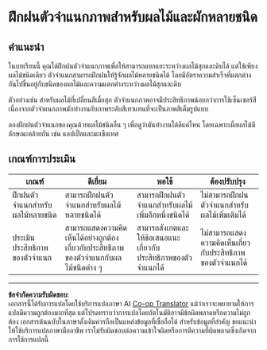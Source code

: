 <!--
CO_OP_TRANSLATOR_METADATA:
{
  "original_hash": "e74eb2fc7cc3b81916b52e957802f182",
  "translation_date": "2025-08-27T20:00:29+00:00",
  "source_file": "4-manufacturing/lessons/1-train-fruit-detector/assignment.md",
  "language_code": "th"
}
-->
# ฝึกฝนตัวจำแนกภาพสำหรับผลไม้และผักหลายชนิด

## คำแนะนำ

ในบทเรียนนี้ คุณได้ฝึกฝนตัวจำแนกภาพเพื่อให้สามารถแยกแยะระหว่างผลไม้สุกและดิบได้ แต่ใช้เพียงผลไม้ชนิดเดียว ตัวจำแนกสามารถฝึกฝนให้รู้จักผลไม้หลายชนิดได้ โดยมีอัตราความสำเร็จที่แตกต่างกันไปขึ้นอยู่กับชนิดของผลไม้และความแตกต่างระหว่างผลไม้สุกและดิบ

ตัวอย่างเช่น สำหรับผลไม้ที่เปลี่ยนสีเมื่อสุก ตัวจำแนกภาพอาจมีประสิทธิภาพน้อยกว่าการใช้เซ็นเซอร์สี เนื่องจากตัวจำแนกภาพมักทำงานกับภาพระดับสีเทาแทนที่จะเป็นภาพสีเต็มรูปแบบ

ลองฝึกฝนตัวจำแนกของคุณด้วยผลไม้ชนิดอื่น ๆ เพื่อดูว่ามันทำงานได้ดีแค่ไหน โดยเฉพาะเมื่อผลไม้มีลักษณะคล้ายกัน เช่น แอปเปิ้ลและมะเขือเทศ

## เกณฑ์การประเมิน

| เกณฑ์ | ดีเยี่ยม | พอใช้ | ต้องปรับปรุง |
| ------ | -------- | ------ | ------------- |
| ฝึกฝนตัวจำแนกสำหรับผลไม้หลายชนิด | สามารถฝึกฝนตัวจำแนกสำหรับผลไม้หลายชนิดได้ | สามารถฝึกฝนตัวจำแนกสำหรับผลไม้เพิ่มอีกหนึ่งชนิดได้ | ไม่สามารถฝึกฝนตัวจำแนกสำหรับผลไม้เพิ่มเติมได้ |
| ประเมินประสิทธิภาพของตัวจำแนก | สามารถแสดงความคิดเห็นได้อย่างถูกต้องเกี่ยวกับประสิทธิภาพของตัวจำแนกกับผลไม้ชนิดต่าง ๆ | สามารถสังเกตและให้ข้อเสนอแนะเกี่ยวกับประสิทธิภาพของตัวจำแนกได้ | ไม่สามารถแสดงความคิดเห็นเกี่ยวกับประสิทธิภาพของตัวจำแนกได้ |

---

**ข้อจำกัดความรับผิดชอบ**:  
เอกสารนี้ได้รับการแปลโดยใช้บริการแปลภาษา AI [Co-op Translator](https://github.com/Azure/co-op-translator) แม้ว่าเราจะพยายามให้การแปลมีความถูกต้องมากที่สุด แต่โปรดทราบว่าการแปลโดยอัตโนมัติอาจมีข้อผิดพลาดหรือความไม่ถูกต้อง เอกสารต้นฉบับในภาษาดั้งเดิมควรถือเป็นแหล่งข้อมูลที่เชื่อถือได้ สำหรับข้อมูลที่สำคัญ ขอแนะนำให้ใช้บริการแปลภาษามืออาชีพ เราไม่รับผิดชอบต่อความเข้าใจผิดหรือการตีความที่ผิดพลาดซึ่งเกิดจากการใช้การแปลนี้